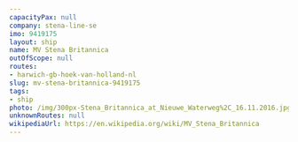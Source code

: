 ```yaml
---
capacityPax: null
company: stena-line-se
imo: 9419175
layout: ship
name: MV Stena Britannica
outOfScope: null
routes:
- harwich-gb-hoek-van-holland-nl
slug: mv-stena-britannica-9419175
tags:
- ship
photo: /img/300px-Stena_Britannica_at_Nieuwe_Waterweg%2C_16.11.2016.jpg
unknownRoutes: null
wikipediaUrl: https://en.wikipedia.org/wiki/MV_Stena_Britannica
---
```

